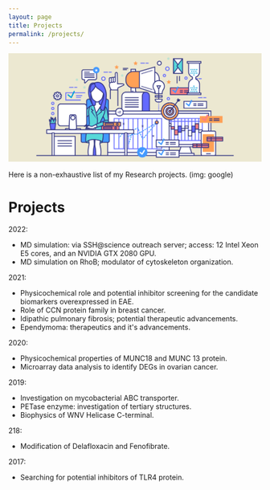 ```yaml
---
layout: page
title: Projects
permalink: /projects/
---
```

![Projects](/images/projects.png)

Here is a non-exhaustive list of my Research projects. (img: google)

# Projects

2022: 
- MD simulation: via SSH@science outreach server; access: 12 Intel Xeon E5 cores, and an NVIDIA GTX 2080 GPU.<br>
- MD simulation on RhoB; modulator of cytoskeleton organization. <br>

2021: 
- Physicochemical role and potential inhibitor screening for the candidate biomarkers overexpressed in EAE.<br>
- Role of CCN protein family in breast cancer.<br>
- Idipathic pulmonary fibrosis; potential therapeutic advancements.<br>
- Ependymoma: therapeutics and it's advancements.<br>

2020:
- Physicochemical properties of MUNC18 and MUNC 13 protein.<br>
- Microarray data analysis to identify DEGs in ovarian cancer.<br>

2019:
- Investigation on mycobacterial ABC transporter.<br>
- PETase enzyme: investigation of tertiary structures.<br>
- Biophysics of WNV Helicase C-terminal.<br>

218: 
- Modification of Delafloxacin and Fenofibrate.<br>

2017:
- Searching for potential inhibitors of TLR4 protein.<br>
